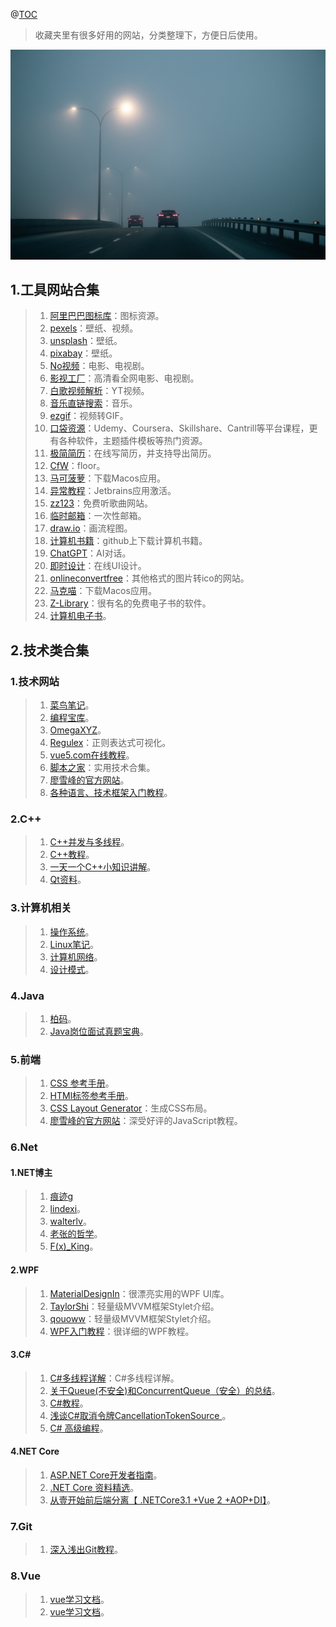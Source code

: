 ﻿﻿@[TOC](目录)

> 收藏夹里有很多好用的网站，分类整理下，方便日后使用。
> 
![在这里插入图片描述](实用网站合集.assets/d942573974abd1857cab19ad4fb72f45.jpeg)
## 1.工具网站合集

> 1. [阿里巴巴图标库](https://www.iconfont.cn/)：图标资源。
> 2. [pexels](https://www.pexels.com/zh-cn/)：壁纸、视频。
> 3. [unsplash](https://unsplash.com/)：壁纸。
> 4. [pixabay](https://pixabay.com/)：壁纸。
> 5. [No视频](https://www.novipnoad.com/)：电影、电视剧。
> 6. [影视工厂](https://www.ysgc.fun/)：高清看全网电影、电视剧。
> 7. [白歌视频解析](https://v.hi.sy/)：YT视频。
> 8. [音乐直链搜索](https://music.liuzhijin.cn/)：音乐。
> 9. [ezgif](https://ezgif.com/video-to-gif)：视频转GIF。
> 10. [口袋资源](https://www.koudaizy.com/)：Udemy、Coursera、Skillshare、Cantrill等平台课程，更有各种软件，主题插件模板等热门资源。
> 11. [极简简历](https://www.polebrief.com/)：在线写简历，并支持导出简历。
> 12. [CfW](https://www.eevpn88.com/#/login)：floor。
> 13. [马可菠萝](https://www.macbl.com/)：下载Macos应用。
> 14. [异常教程](https://www.exception.site/)：Jetbrains应用激活。
> 15. [zz123](https://zz123.com/)：免费听歌曲网站。
> 16. [临时邮箱](http://24mail.chacuo.net/)：一次性邮箱。
> 17. [draw.io](https://app.diagrams.net/)：画流程图。
> 18. [计算机书籍](https://github.com/tangtangcoding/C-C-)：github上下载计算机书籍。
> 19. [ChatGPT](https://ai.minihuo.com/#/chat/1002)：AI对话。
> 20. [即时设计](https://js.design/home)：在线UI设计。
> 21. [onlineconvertfree](https://onlineconvertfree.com/zh/)：其他格式的图片转ico的网站。
> 22. [马克喵](https://www.macat.vip/)：下载Macos应用。
> 23. [Z-Library](https://z-lib.is/)：很有名的免费电子书的软件。
> 24. [计算机电子书](https://github.com/wufeitong/coderbook#%E5%85%8D%E8%B4%A3%E5%A3%B0%E6%98%8E)。
## 2.技术类合集
### 1.技术网站
> 1. [菜鸟笔记](https://www.coonote.com/)。
> 2. [编程宝库](http://www.codebaoku.com/)。
> 3. [OmegaXYZ](https://www.omegaxyz.com/)。
> 4. [Regulex](https://jex.im/regulex/#!flags=&re=)：正则表达式可视化。
> 5. [vue5.com在线教程](http://www.vue5.com/)。
> 6. [脚本之家](https://www.jb51.net/)：实用技术合集。
> 7. [廖雪峰的官方网站](https://www.liaoxuefeng.com/wiki/1022910821149312)。
> 8. [各种语言、技术框架入门教程](https://www.tutorialspoint.com/index.htm)。
### 2.C++
> 1. [C++并发与多线程](https://www.jianshu.com/nb/40300663)。
> 2. [C++教程](https://www.jianshu.com/nb/34955113)。
> 3. [一天一个C++小知识讲解](https://zhuanlan.zhihu.com/p/370419417)。
> 4. [Qt资料](https://gitee.com/newgolo/qtkaifajingyan)。
### 3.计算机相关
> 1. [操作系统](https://www.jianshu.com/nb/37555828)。
> 2. [Linux笔记](https://www.jianshu.com/nb/34449910)。
> 3. [计算机网络](https://www.jianshu.com/nb/36889860)。
> 4. [设计模式](https://refactoringguru.cn/design-patterns/catalog)。
### 4.Java
> 1. [柏码](https://itbaima.net/document)。
> 2. [Java岗位面试真题宝典](https://www.nowcoder.com/issue/tutorial?tutorialId=10070&uuid=6884d90753c94ae4b2e8c51f4608d897)。
### 5.前端
> 1. [CSS 参考手册](https://www.w3school.com.cn/cssref/index.asp)。
> 2. [HTMl标签参考手册](https://www.w3school.com.cn/tags/index.asp)。
> 3. [CSS Layout Generator](https://layout.bradwoods.io/)：生成CSS布局。
> 4. [廖雪峰的官方网站](https://www.liaoxuefeng.com/wiki/1022910821149312)：深受好评的JavaScript教程。

### 6.Net
#### 1.NET博主

> 1. [痕迹g](https://www.cnblogs.com/zh7791)
> 2. [lindexi](https://blog.lindexi.com/post/%E5%8D%9A%E5%AE%A2%E5%AF%BC%E8%88%AA.html)。
> 3. [walterlv](https://blog.walterlv.com/tags/wpf/)。
> 4. [老张的哲学](https://www.cnblogs.com/laozhang-is-phi/)。
> 5. [F(x)_King](https://www.cnblogs.com/King2019Blog/)。

#### 2.WPF

> 1. [MaterialDesignIn](https://github.com/MaterialDesignInXAML/MaterialDesignInXamlToolkit)：很漂亮实用的WPF UI库。
> 2. [TaylorShi](https://www.cnblogs.com/taylorshi/p/15055873.html)：轻量级MVVM框架Stylet介绍。
> 3. [qouoww](https://www.cnblogs.com/qouoww/archive/2022/01.html)：轻量级MVVM框架Stylet介绍。
> 4. [WPF入门教程](http://www.vue5.com/wpf/wpf.html)：很详细的WPF教程。
#### 3.C#
> 1. [C#多线程详解](https://blog.gkarch.com/)：C#多线程详解。
> 2. [关于Queue(不安全)和ConcurrentQueue（安全）的总结](https://www.cnblogs.com/JingHaoYu/p/16144582.html)。
> 3. [C#教程](https://www.jb51.net/list/list_85_1.htm)。
> 4. [浅谈C#取消令牌CancellationTokenSource ](https://www.cnblogs.com/wucy/p/15128365.html)。
> 5. [C# 高级编程](https://www.bookstack.cn/read/shenjun-csharp-advanced/4d2f8f9204b726c0.md)。
#### 4.NET Core
> 1. [ASP.NET Core开发者指南](https://github.com/MoienTajik/AspNetCore-Developer-Roadmap/blob/master/ReadMe.zh-Hans.md)。
> 2. [.NET Core 资料精选](https://www.cnblogs.com/heyuquan/p/dotnet-basic-learning-resource.html)。
> 3. [从壹开始前后端分离【 .NETCore3.1 +Vue 2 +AOP+DI】](https://www.cnblogs.com/laozhang-is-phi/p/9495618.html#autoid-2-2-0)。
### 7.Git
> 1. [深入浅出Git教程](https://www.cnblogs.com/syp172654682/p/7689328.html)。
### 8.Vue
> 1. [vue学习文档](https://cn.vuejs.org/guide/essentials/lifecycle.html#lifecycle-diagram)。
> 2. [vue学习文档](https://vue_book.siwei.me/)。

